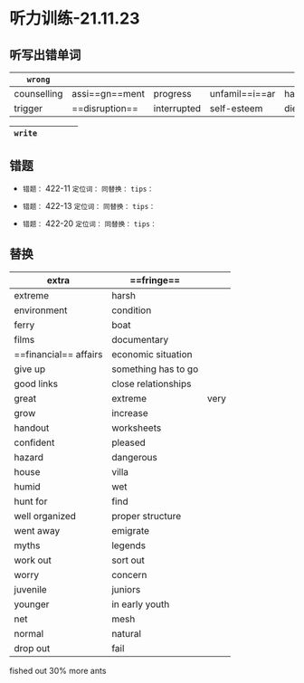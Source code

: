 # 听力训练-21.11.23

## 听写出错单词

| `wrong`     |                |             |                |         |        |
| ----------- | -------------- | ----------- | -------------- | ------- | ------ |
| counselling | assi==gn==ment | progress    | unfamil==i==ar | handle  | crisis |
| trigger     | ==disruption== | interrupted | self-esteem    | dietary |        |

| `write`   |            |                     |        |            |
| --------- | ---------- | ------------------- | ------ | ---------- |


## 错题

-   `错题：` 422-11
	`定位词：` 
	`同替换：`
	`tips：` 

-   `错题：` 422-13
	`定位词：` 
	`同替换：`
	`tips：` 
	
-   `错题：` 422-20
	`定位词：` 
	`同替换：`
	`tips：` 


## 替换

| extra                 | ==fringe==          |      |
| --------------------- | ------------------- | ---- |
| extreme               | harsh               |      |
| environment           | condition           |      |
| ferry                 | boat                |      |
| films                 | documentary         |      |
| ==financial== affairs | economic situation  |      |
| give up               | something has to go |      |
| good links            | close relationships |      |
| great                 | extreme             | very |
| grow                  | increase            |      |
| handout               | worksheets          |      |
| confident             | pleased             |      |
| hazard                | dangerous           |      |
| house                 | villa               |      |
| humid                 | wet                 |      |
| hunt for              | find                |      |
| well organized        | proper structure    |      |
| went away             | emigrate            |      |
| myths                 | legends             |      |
| work out              | sort out            |      |
| worry                 | concern             |      |
| juvenile              | juniors             |      |
| younger               | in early youth      |      |
| net                   | mesh                |      |
| normal                | natural             |      |
| drop out              | fail                |      |

fished out 30% more ants
